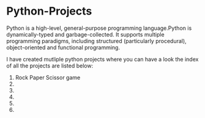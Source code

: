 # Python-Projects

Python is a high-level, general-purpose programming language.Python is dynamically-typed and garbage-collected. It supports multiple programming paradigms, including structured (particularly procedural), object-oriented and functional programming.

I have created mutliple python projects where you can have a look 
the index of all the projects are listed below:

1. Rock Paper Scissor game
2.
3.
4.
5.
6.
